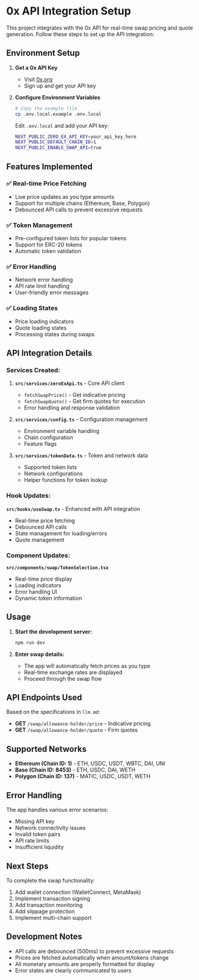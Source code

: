 # 0x API Integration Setup

This project integrates with the 0x API for real-time swap pricing and quote generation. Follow these steps to set up the API integration:

## Environment Setup

1. **Get a 0x API Key**
   - Visit [0x.org](https://0x.org/docs/introduction/getting-started)
   - Sign up and get your API key

2. **Configure Environment Variables**
   ```bash
   # Copy the example file
   cp .env.local.example .env.local
   ```
   
   Edit `.env.local` and add your API key:
   ```bash
   NEXT_PUBLIC_ZERO_EX_API_KEY=your_api_key_here
   NEXT_PUBLIC_DEFAULT_CHAIN_ID=1
   NEXT_PUBLIC_ENABLE_SWAP_API=true
   ```

## Features Implemented

### ✅ Real-time Price Fetching
- Live price updates as you type amounts
- Support for multiple chains (Ethereum, Base, Polygon)
- Debounced API calls to prevent excessive requests

### ✅ Token Management
- Pre-configured token lists for popular tokens
- Support for ERC-20 tokens
- Automatic token validation

### ✅ Error Handling
- Network error handling
- API rate limit handling
- User-friendly error messages

### ✅ Loading States
- Price loading indicators
- Quote loading states
- Processing states during swaps

## API Integration Details

### Services Created:

1. **`src/services/zeroExApi.ts`** - Core API client
   - `fetchSwapPrice()` - Get indicative pricing
   - `fetchSwapQuote()` - Get firm quotes for execution
   - Error handling and response validation

2. **`src/services/config.ts`** - Configuration management
   - Environment variable handling
   - Chain configuration
   - Feature flags

3. **`src/services/tokenData.ts`** - Token and network data
   - Supported token lists
   - Network configurations
   - Helper functions for token lookup

### Hook Updates:

**`src/hooks/useSwap.ts`** - Enhanced with API integration
- Real-time price fetching
- Debounced API calls
- State management for loading/errors
- Quote management

### Component Updates:

**`src/components/swap/TokenSelection.tsx`**
- Real-time price display
- Loading indicators
- Error handling UI
- Dynamic token information

## Usage

1. **Start the development server:**
   ```bash
   npm run dev
   ```

2. **Enter swap details:**
   - The app will automatically fetch prices as you type
   - Real-time exchange rates are displayed
   - Proceed through the swap flow

## API Endpoints Used

Based on the specifications in `llm.md`:

- **GET** `/swap/allowance-holder/price` - Indicative pricing
- **GET** `/swap/allowance-holder/quote` - Firm quotes

## Supported Networks

- **Ethereum (Chain ID: 1)** - ETH, USDC, USDT, WBTC, DAI, UNI
- **Base (Chain ID: 8453)** - ETH, USDC, DAI, WETH
- **Polygon (Chain ID: 137)** - MATIC, USDC, USDT, WETH

## Error Handling

The app handles various error scenarios:
- Missing API key
- Network connectivity issues
- Invalid token pairs
- API rate limits
- Insufficient liquidity

## Next Steps

To complete the swap functionality:
1. Add wallet connection (WalletConnect, MetaMask)
2. Implement transaction signing
3. Add transaction monitoring
4. Add slippage protection
5. Implement multi-chain support

## Development Notes

- API calls are debounced (500ms) to prevent excessive requests
- Prices are fetched automatically when amount/tokens change
- All monetary amounts are properly formatted for display
- Error states are clearly communicated to users